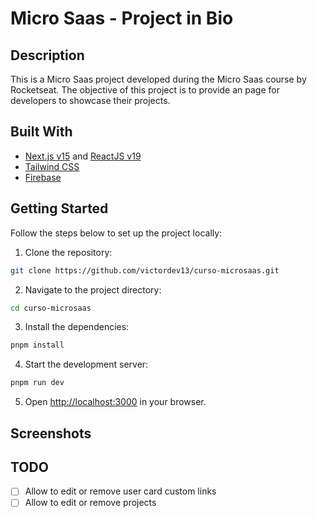 # Micro Saas - Project in Bio

## Description
This is a Micro Saas project developed during the Micro Saas course by Rocketseat.
The objective of this project is to provide an page for developers to showcase their projects.

## Built With
- [Next.js v15](https://nextjs.org/) and [ReactJS v19](https://react.dev/)
- [Tailwind CSS](https://tailwindcss.com/)
- [Firebase](https://firebase.google.com/)

## Getting Started
Follow the steps below to set up the project locally:

1. Clone the repository:
  ```sh
  git clone https://github.com/victordev13/curso-microsaas.git
  ```
2. Navigate to the project directory:
  ```sh
  cd curso-microsaas
  ```
3. Install the dependencies:
  ```sh
  pnpm install
  ```
4. Start the development server:
  ```sh
  pnpm run dev
  ```
5. Open [http://localhost:3000](http://localhost:3000) in your browser.

## Screenshots

## TODO
 - [ ] Allow to edit or remove user card custom links
 - [ ] Allow to edit or remove projects
